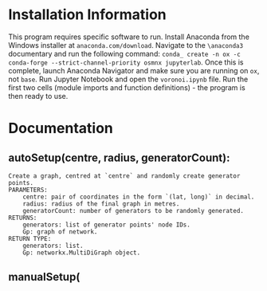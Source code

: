 # Installation Information
This program requires specific software to run.
Install Anaconda from the Windows installer at `anaconda.com/download`.
Navigate to the `\anaconda3` documentary and run the following command:
`conda_ create -n ox -c conda-forge --strict-channel-priority osmnx jupyterlab`.
Once this is complete, launch Anaconda Navigator and make sure you are running on `ox`, not `base`.
Run Jupyter Notebook and open the `voronoi.ipynb` file.
Run the first two cells (module imports and function definitions) - the program is then ready to use.

# Documentation

## autoSetup(centre, radius, generatorCount):
    Create a graph, centred at `centre` and randomly create generator points.
    PARAMETERS:
        centre: pair of coordinates in the form `(lat, long)` in decimal.
        radius: radius of the final graph in metres.
        generatorCount: number of generators to be randomly generated.
    RETURNS:
        generators: list of generator points' node IDs.
        Gp: graph of network.
    RETURN TYPE:
        generators: list.
        Gp: networkx.MultiDiGraph object.

## manualSetup(

